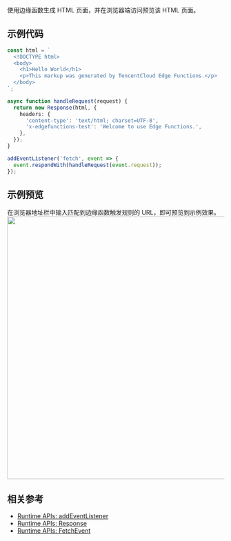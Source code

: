 使用边缘函数生成 HTML 页面，并在浏览器端访问预览该 HTML 页面。

## 示例代码

```typescript
const html = `
  <!DOCTYPE html>
  <body>
    <h1>Hello World</h1>
    <p>This markup was generated by TencentCloud Edge Functions.</p>
  </body>
`;

async function handleRequest(request) {
  return new Response(html, {
    headers: {
      'content-type': 'text/html; charset=UTF-8',
      'x-edgefunctions-test': 'Welcome to use Edge Functions.',
    },
  });
}

addEventListener('fetch', event => {
  event.respondWith(handleRequest(event.request));
});
```

## 示例预览

在浏览器地址栏中输入匹配到边缘函数触发规则的 URL，即可预览到示例效果。
<img src="https://qcloudimg.tencent-cloud.cn/raw/19798af91910d6d580cadd827eb21e0c.png" width=609px>

## 相关参考
- [Runtime APIs: addEventListener](https://www.tencentcloud.com/document/product/1145/52683)
- [Runtime APIs: Response](https://www.tencentcloud.com/document/product/1145/52691)
- [Runtime APIs: FetchEvent](https://www.tencentcloud.com/document/product/1145/52688)
